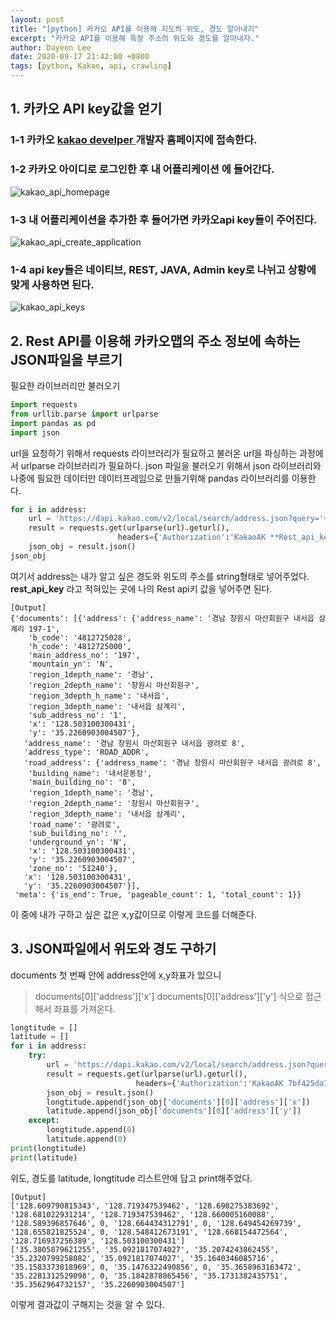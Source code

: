 ```yaml
---
layout: post
title: "[python] 카카오 API를 이용해 지도의 위도, 경도 알아내기"
excerpt: "카카오 API를 이용해 특정 주소의 위도와 경도를 알아내자."
author: Dayeon Lee
date: 2020-09-17 21:42:00 +0800
tags: [python, Kakao, api, crawling]
---
```


## 1. 카카오 API key값을 얻기 

### 1-1 카카오 [kakao develper ](https://developers.kakao.com/) 개발자 홈페이지에 접속한다. 

### 1-2 카카오 아이디로 로그인한 후 **내 어플리케이션** 에 들어간다.  

![kakao_api_homepage](https://user-images.githubusercontent.com/56374342/93410774-954f9f80-f8d4-11ea-82ce-5446458f9e3a.PNG)

### 1-3 내 어플리케이션을 추가한 후 들어가면 **카카오api key**들이 주어진다.

![kakao_api_create_application](https://user-images.githubusercontent.com/56374342/93410937-f6777300-f8d4-11ea-95c1-48184dbfd0bd.PNG)

### 1-4 api key들은 네이티브, REST, JAVA, Admin key로 나뉘고 상황에 맞게 사용하면 된다. 

![kakao_api_keys](https://user-images.githubusercontent.com/56374342/93413554-79e79300-f8da-11ea-9d55-233e9a47651b.PNG)



## 2. Rest API를 이용해 카카오맵의 주소 정보에 속하는 JSON파일을 부르기 

필요한 라이브러리만 불러오기 

```Python
import requests
from urllib.parse import urlparse
import pandas as pd
import json
```

url을 요청하기 위해서 requests 라이브러리가 필요하고 불러온 url을 파싱하는 과정에서 urlparse 라이브러리가 필요하다. 
json 파일을 불러오기 위해서 json 라이브러리와 나중에 필요한 데이터만 데이터프레임으로 만들기위해 pandas 라이브러리를 이용한다. 


```Python
for i in address:
    url = 'https://dapi.kakao.com/v2/local/search/address.json?query='+i
    result = requests.get(urlparse(url).geturl(),
                        headers={'Authorization':'KakaoAK **Rest_api_key**'})
    json_obj = result.json()
json_obj
```
여기서 address는 내가 알고 싶은 경도와 위도의 주소를 string형태로 넣어주었다. 
**rest_api_key** 라고 적혀있는 곳에 나의 Rest api키 값을 넣어주면 된다. 


```
[Output] 
{'documents': [{'address': {'address_name': '경남 창원시 마산회원구 내서읍 삼계리 197-1',
    'b_code': '4812725028',
    'h_code': '4812725000',
    'main_address_no': '197',
    'mountain_yn': 'N',
    'region_1depth_name': '경남',
    'region_2depth_name': '창원시 마산회원구',
    'region_3depth_h_name': '내서읍',
    'region_3depth_name': '내서읍 삼계리',
    'sub_address_no': '1',
    'x': '128.503100300431',
    'y': '35.2260903004507'},
   'address_name': '경남 창원시 마산회원구 내서읍 광려로 8',
   'address_type': 'ROAD_ADDR',
   'road_address': {'address_name': '경남 창원시 마산회원구 내서읍 광려로 8',
    'building_name': '내서운동장',
    'main_building_no': '8',
    'region_1depth_name': '경남',
    'region_2depth_name': '창원시 마산회원구',
    'region_3depth_name': '내서읍 삼계리',
    'road_name': '광려로',
    'sub_building_no': '',
    'underground_yn': 'N',
    'x': '128.503100300431',
    'y': '35.2260903004507',
    'zone_no': '51240'},
   'x': '128.503100300431',
   'y': '35.2260903004507'}],
 'meta': {'is_end': True, 'pageable_count': 1, 'total_count': 1}}
 ```

이 중에 내가 구하고 싶은 값은 x,y값이므로 이렇게 코드를 더해준다. 


## 3. JSON파일에서 위도와 경도 구하기

documents 첫 번째 안에 address안에 x,y좌표가 있으니 
> documents[0]['address']['x']
> documents[0]['address']['y']
식으로 접근해서 좌표를 가져온다. 


```python
longtitude = []
latitude = []
for i in address:
    try:
        url = 'https://dapi.kakao.com/v2/local/search/address.json?query='+i
        result = requests.get(urlparse(url).geturl(),
                            headers={'Authorization':'KakaoAK 7bf425da7bc656e27261b380474ef022'})
        json_obj = result.json()
        longtitude.append(json_obj['documents'][0]['address']['x'])
        latitude.append(json_obj['documents'][0]['address']['y'])
    except:
        longtitude.append(0)
        latitude.append(0)
print(longtitude)
print(latitude)
```

위도, 경도를 latitude, longtitude 리스트안에 담고 print해주었다. 

```
[Output] 
['128.609790815343', '128.719347539462', '128.690275383692', '128.681022931214', '128.719347539462', '128.660005160088', '128.589396857646', 0, '128.664434312791', 0, '128.649454269739', '128.655821825524', 0, '128.548412673191', '128.668154472564', '128.716937256389', '128.503100300431']
['35.3805879621255', '35.0921817074027', '35.2074243862455', '35.2320799258082', '35.0921817074027', '35.1640346085716', '35.1583373818969', 0, '35.1476322490856', 0, '35.3658963163472', '35.2281312529098', 0, '35.1842878865456', '35.1731382435751', '35.3562964732157', '35.2260903004507']
```

이렇게 결과값이 구해지는 것을 알 수 있다. 

